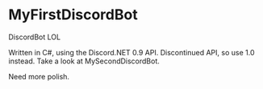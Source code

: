 # MyFirstDiscordBot

DiscordBot LOL

Written in C#, using the Discord.NET 0.9 API. Discontinued API, so use 1.0 instead. Take a look at MySecondDiscordBot.

Need more polish.
